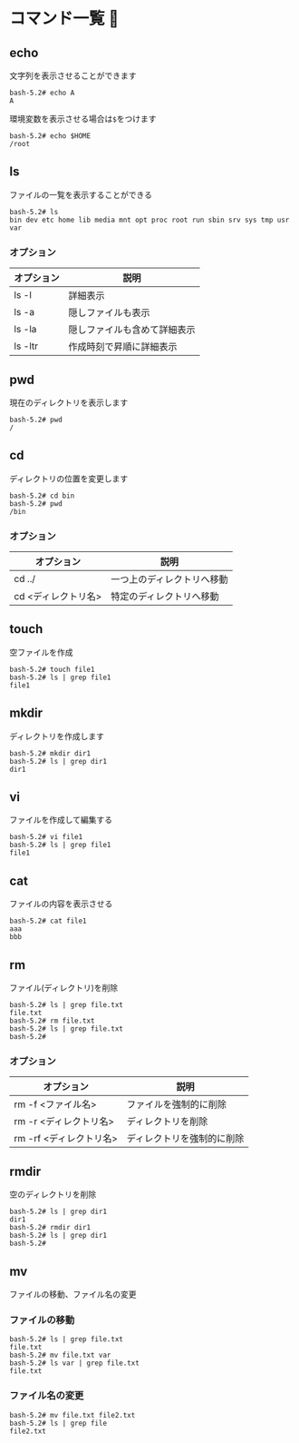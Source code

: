 # コマンド一覧 🐧

## echo

文字列を表示させることができます

```
bash-5.2# echo A
A
```

環境変数を表示させる場合は`$`をつけます

```
bash-5.2# echo $HOME
/root
```

## ls

ファイルの一覧を表示することができる

```
bash-5.2# ls
bin dev etc home lib media mnt opt proc root run sbin srv sys tmp usr var
```

### オプション

| オプション | 説明                         |
| ---------- | ---------------------------- |
| ls -l      | 詳細表示                     |
| ls -a      | 隠しファイルも表示           |
| ls -la     | 隠しファイルも含めて詳細表示 |
| ls -ltr    | 作成時刻で昇順に詳細表示     |

## pwd

現在のディレクトリを表示します

```
bash-5.2# pwd
/
```

## cd

ディレクトリの位置を変更します

```
bash-5.2# cd bin
bash-5.2# pwd
/bin
```

### オプション

| オプション          | 説明                       |
| ------------------- | -------------------------- |
| cd ../              | 一つ上のディレクトリへ移動 |
| cd <ディレクトリ名> | 特定のディレクトリへ移動   |

## touch

空ファイルを作成

```
bash-5.2# touch file1
bash-5.2# ls | grep file1
file1
```

## mkdir

ディレクトリを作成します

```
bash-5.2# mkdir dir1
bash-5.2# ls | grep dir1
dir1
```

## vi

ファイルを作成して編集する

```
bash-5.2# vi file1
bash-5.2# ls | grep file1
file1
```

## cat

ファイルの内容を表示させる

```
bash-5.2# cat file1
aaa
bbb
```

## rm

ファイル(ディレクトリ)を削除

```
bash-5.2# ls | grep file.txt
file.txt
bash-5.2# rm file.txt
bash-5.2# ls | grep file.txt
bash-5.2#
```

### オプション

| オプション              | 説明                       |
| ----------------------- | -------------------------- |
| rm -f <ファイル名>      | ファイルを強制的に削除     |
| rm -r <ディレクトリ名>  | ディレクトリを削除         |
| rm -rf <ディレクトリ名> | ディレクトリを強制的に削除 |

## rmdir

空のディレクトリを削除

```
bash-5.2# ls | grep dir1
dir1
bash-5.2# rmdir dir1
bash-5.2# ls | grep dir1
bash-5.2#
```

## mv

ファイルの移動、ファイル名の変更

### ファイルの移動

```
bash-5.2# ls | grep file.txt
file.txt
bash-5.2# mv file.txt var
bash-5.2# ls var | grep file.txt
file.txt
```

### ファイル名の変更

```
bash-5.2# mv file.txt file2.txt
bash-5.2# ls | grep file
file2.txt
```
